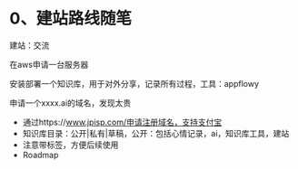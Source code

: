# 0、建站路线随笔

建站：交流

在aws申请一台服务器

安装部署一个知识库，用于对外分享，记录所有过程，工具：appflowy

申请一个xxxx.ai的域名，发现太贵

- 通过https://www.jpisp.com/申请注册域名，支持支付宝
- 知识库目录：公开|私有|草稿，公开：包括心情记录，ai，知识库工具，建站
- 注意带标签，方便后续使用
- Roadmap